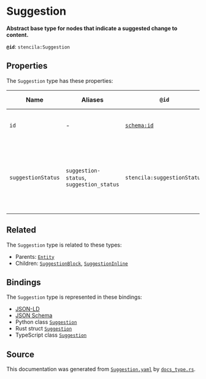 # Suggestion

**Abstract base type for nodes that indicate a suggested change to content.**

**`@id`**: `stencila:Suggestion`

## Properties

The `Suggestion` type has these properties:

| Name               | Aliases                                  | `@id`                                | Type                                                                                                                  | Description                                                                           | Inherited from                                                                                   |
| ------------------ | ---------------------------------------- | ------------------------------------ | --------------------------------------------------------------------------------------------------------------------- | ------------------------------------------------------------------------------------- | ------------------------------------------------------------------------------------------------ |
| `id`               | -                                        | [`schema:id`](https://schema.org/id) | [`String`](https://github.com/stencila/stencila/blob/main/docs/reference/schema/data/string.md)                       | The identifier for this item.                                                         | [`Entity`](https://github.com/stencila/stencila/blob/main/docs/reference/schema/other/entity.md) |
| `suggestionStatus` | `suggestion-status`, `suggestion_status` | `stencila:suggestionStatus`          | [`SuggestionStatus`](https://github.com/stencila/stencila/blob/main/docs/reference/schema/edits/suggestion-status.md) | The status of the suggestion including whether it is proposed, accepted, or rejected. | -                                                                                                |

## Related

The `Suggestion` type is related to these types:

- Parents: [`Entity`](https://github.com/stencila/stencila/blob/main/docs/reference/schema/other/entity.md)
- Children: [`SuggestionBlock`](https://github.com/stencila/stencila/blob/main/docs/reference/schema/edits/suggestion-block.md), [`SuggestionInline`](https://github.com/stencila/stencila/blob/main/docs/reference/schema/edits/suggestion-inline.md)

## Bindings

The `Suggestion` type is represented in these bindings:

- [JSON-LD](https://stencila.org/Suggestion.jsonld)
- [JSON Schema](https://stencila.org/Suggestion.schema.json)
- Python class [`Suggestion`](https://github.com/stencila/stencila/blob/main/python/python/stencila/types/suggestion.py)
- Rust struct [`Suggestion`](https://github.com/stencila/stencila/blob/main/rust/schema/src/types/suggestion.rs)
- TypeScript class [`Suggestion`](https://github.com/stencila/stencila/blob/main/ts/src/types/Suggestion.ts)

## Source

This documentation was generated from [`Suggestion.yaml`](https://github.com/stencila/stencila/blob/main/schema/Suggestion.yaml) by [`docs_type.rs`](https://github.com/stencila/stencila/blob/main/rust/schema-gen/src/docs_type.rs).